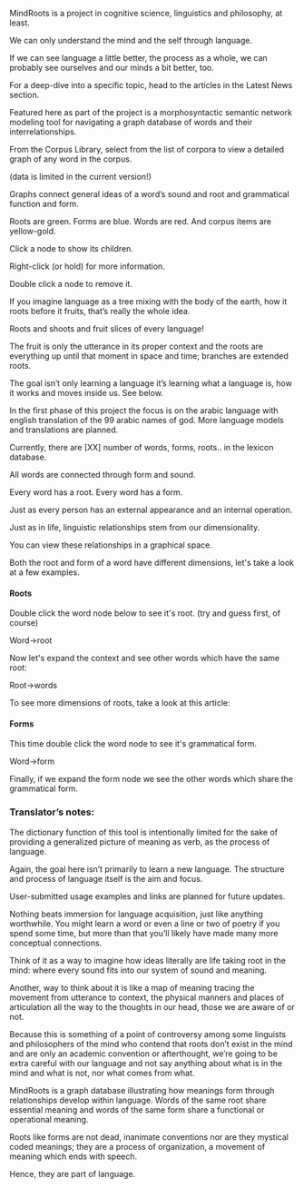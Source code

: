 MindRoots is a project in cognitive science, linguistics and philosophy, at least.

We can only understand the mind and the self through language. 

If we can see language a little better, the process as a whole, we can probably see ourselves and our minds a bit better, too. 

For a deep-dive into a specific topic, head to the articles in the Latest News section.

Featured here as part of the project is a morphosyntactic semantic network modeling tool for navigating a graph database of words and their interrelationships. 

From the Corpus Library, select from the list of corpora to view a detailed graph of any word in the corpus.

(data is limited in the current version!)

Graphs connect general ideas of a word’s sound and root and grammatical function and form.

Roots are green.  Forms are blue.  Words are red.  And corpus items are yellow-gold.

Click a node to show its children.  

Right-click (or hold) for more information.

Double click a node to remove it.

If you imagine language as a tree mixing with the body of the earth, how it roots before it fruits, that’s really the whole idea.

Roots and shoots and fruit slices of every language!

The fruit is only the utterance in its proper context and the roots are everything up until that moment in space and time; branches are extended roots.

The goal isn’t only learning a language it’s learning what a language is, how it works and moves inside us.  See below.

In the first phase of this project the focus is on the arabic language with english translation of the 99 arabic names of god. More language models and translations are planned. 

Currently, there are [XX] number of words, forms, roots.. in the lexicon database.

All words are connected through form and sound.  

Every word has a root.  Every word has a form.

Just as every person has an external appearance and an internal operation.

Just as in life, linguistic relationships stem from our dimensionality.

You can view these relationships in a graphical space.

Both the root and form of a word have different dimensions, let's take a look at a few examples.

#### Roots

Double click the word node below to see it's root.  (try and guess first, of course)


Word->root

Now let's expand the context and see other words which have the same root:

Root->words

To see more dimensions of roots, take a look at this article:

#### Forms

This time double click the word node to see it's grammatical form.

Word->form

Finally, if we expand the form node we see the other words which share the grammatical form.



### Translator’s notes:

The dictionary function of this tool is intentionally limited for the sake of providing a generalized picture of meaning as verb, as the process of language. 

Again, the goal here isn’t primarily to learn a new language.  The structure and process of language itself is the aim and focus.  

User-submitted usage examples and links are planned for future updates.

Nothing beats immersion for language acquisition, just like anything worthwhile. You might learn a word or even a line or two of poetry if you spend some time, but more than that you’ll likely have made many more conceptual connections.

Think of it as a way to imagine how ideas literally are life taking root in the mind:  where every sound fits into our system of sound and meaning.

Another, way to think about it is like a map of meaning tracing the movement from utterance to context, the physical manners and places of articulation all the way to the thoughts in our head, those we are aware of or not.

Because this is something of a point of controversy among some linguists and philosophers of the mind who contend that roots don’t exist in the mind and are only an academic convention or afterthought, we’re going to be extra careful with our language and not say anything about what is in the mind and what is not, nor what comes from what.

MindRoots is a graph database  illustrating how meanings form through relationships develop within language.  Words of the same root share essential meaning and words of the same form share a functional or operational meaning.

Roots like forms are not dead, inanimate conventions nor are they mystical coded meanings; they are a process of organization, a movement of meaning which ends with speech.

Hence, they are part of language.  

